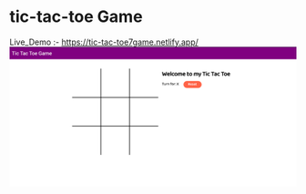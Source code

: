 # tic-tac-toe Game
Live_Demo :- https://tic-tac-toe7game.netlify.app/
![image alt](https://github.com/dipu004/Tic_Tac_Toe_Game/blob/e797a7da710c2ab30bbacad75bea5d3d0366676d/tic-tac-to-1.png)

